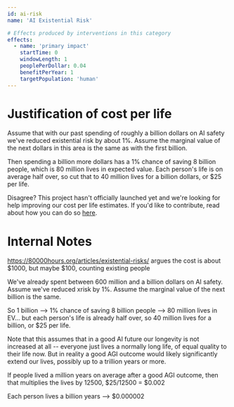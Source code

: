 ```yaml
---
id: ai-risk
name: 'AI Existential Risk'

# Effects produced by interventions in this category
effects:
  - name: 'primary impact'
    startTime: 0
    windowLength: 1
    peoplePerDollar: 0.04
    benefitPerYear: 1
    targetPopulation: 'human'
---
```


# Justification of cost per life

Assume that with our past spending of roughly a billion dollars on AI safety we've reduced existential risk by about 1%. Assume the marginal value of the next dollars in this area is the same
as with the first billion.

Then spending a billion more dollars has a 1% chance of saving 8 billion people, which is 80 million lives in expected value. Each person's life is on average half over, so cut that to 40
million lives for a billion dollars, or $25 per life.

Disagree? This project hasn't officially launched yet and we're looking for help improving our cost per life estimates.
If you'd like to contribute, read about how you can do so [here](https://github.com/impactlist/impactlist/blob/master/CONTRIBUTING.md).

# Internal Notes

https://80000hours.org/articles/existential-risks/ argues the cost is about $1000, but maybe $100, counting existing people

We've already spent between 600 million and a billion dollars on AI safety. Assume we've reduced xrisk by 1%. Assume the marginal value of the next billion is the same.

So 1 billion --> 1% chance of saving 8 billion people --> 80 million lives in EV... but each person's life is already half over, so 40 million lives for a billion, or $25 per life.

Note that this assumes that in a good AI future our longevity is not increased at all -- everyone just lives a normally long life, of equal quality to their life now.
But in reality a good AGI outcome would likely significantly extend our lives, possibly up to a trillion years or more.

If people lived a million years on average after a good AGI outcome, then that multiplies the lives by 12500, $25/12500 = $0.002

Each person lives a billion years --> $0.000002
